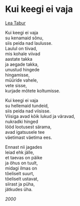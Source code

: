 # Kui keegi ei vaja

[Lea Tabur](./)

Kui keegi ei vaja  
su kenamaid sõnu,  
siis peida nad laulusse.  
Laulul on tiivad,  
mis kohale viivad  
aastate takka  
ja aegade takka,  
unustud hingede  
hingamisse,  
müüride vahele,  
vete sisse,  
kurjade mõtete koltumisse.

Kui keegi ei vaja  
su hellemaid tundeid,  
siis peida nad viisisse.  
Viisiga avad kõik lukud ja väravad,  
nukradki hinged  
lööd lootusest särama,  
avad igatsusele tee  
väetimast väetima ees.

Ennast nii jagades  
leiad ehk jälle,  
et taevas on päike  
ja õhus on tuult,  
midagi ilmas on  
tõeliselt suurt,  
tõeliselt ustavat,  
siirast ja püha,  
jätkudes üha.

_2000_

